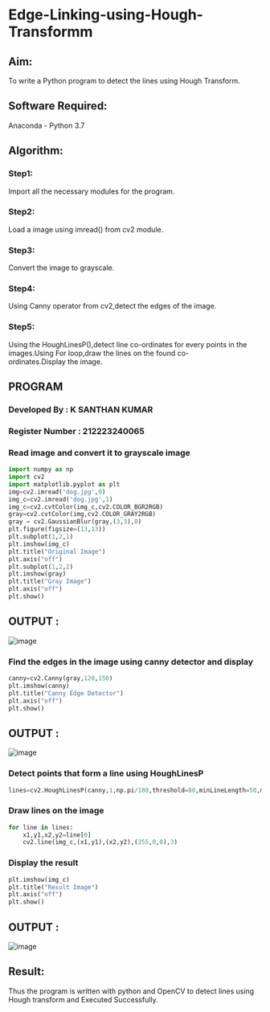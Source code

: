 # Edge-Linking-using-Hough-Transformm
## Aim:
To write a Python program to detect the lines using Hough Transform.

## Software Required:
Anaconda - Python 3.7

## Algorithm:
### Step1:

Import all the necessary modules for the program.
### Step2:

Load a image using imread() from cv2 module.
### Step3:

Convert the image to grayscale.
### Step4:

Using Canny operator from cv2,detect the edges of the image.
### Step5:

Using the HoughLinesP(),detect line co-ordinates for every points in the images.Using For loop,draw the lines on the found co-ordinates.Display the image.
## PROGRAM
### Developed By : K SANTHAN KUMAR
### Register Number : 212223240065
### Read image and convert it to grayscale image
```python
import numpy as np
import cv2
import matplotlib.pyplot as plt
img=cv2.imread('dog.jpg',0)
img_c=cv2.imread('dog.jpg',1)
img_c=cv2.cvtColor(img_c,cv2.COLOR_BGR2RGB)
gray=cv2.cvtColor(img,cv2.COLOR_GRAY2RGB)
gray = cv2.GaussianBlur(gray,(3,3),0)
plt.figure(figsize=(13,13))
plt.subplot(1,2,1)
plt.imshow(img_c)
plt.title("Original Image")
plt.axis("off")
plt.subplot(1,2,2)
plt.imshow(gray)
plt.title("Gray Image")
plt.axis("off")
plt.show()
```

## OUTPUT :
![image](https://github.com/SANTHAN-2006/Edge-Linking-using-Hough-Transformm/assets/80164014/42aa0991-076e-4d48-8e83-f39360e5120e)


### Find the edges in the image using canny detector and display
```python
canny=cv2.Canny(gray,120,150)
plt.imshow(canny)
plt.title("Canny Edge Detector")
plt.axis("off")
plt.show()
```
## OUTPUT :
![image](https://github.com/SANTHAN-2006/Edge-Linking-using-Hough-Transformm/assets/80164014/ba9d124f-9968-4f99-b30a-1aa42d505c8e)

### Detect points that form a line using HoughLinesP
```python
lines=cv2.HoughLinesP(canny,1,np.pi/180,threshold=80,minLineLength=50,maxLineGap=250)
```
### Draw lines on the image
```python
for line in lines:
    x1,y1,x2,y2=line[0]
    cv2.line(img_c,(x1,y1),(x2,y2),(255,0,0),3)
```
### Display the result
```python
plt.imshow(img_c)
plt.title("Result Image")
plt.axis("off")
plt.show()
```
## OUTPUT :
![image](https://github.com/SANTHAN-2006/Edge-Linking-using-Hough-Transformm/assets/80164014/f44b5889-d45b-4ff7-bd5f-bd992c850530)

## Result:
Thus the program is written with python and OpenCV to detect lines using Hough transform and Executed Successfully.
